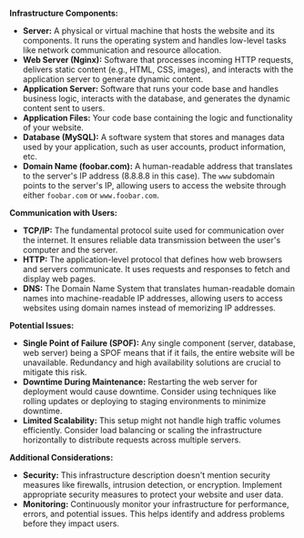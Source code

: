 **Infrastructure Components:**

- **Server:** A physical or virtual machine that hosts the website and its components. It runs the operating system and handles low-level tasks like network communication and resource allocation.
- **Web Server (Nginx):** Software that processes incoming HTTP requests, delivers static content (e.g., HTML, CSS, images), and interacts with the application server to generate dynamic content.
- **Application Server:** Software that runs your code base and handles business logic, interacts with the database, and generates the dynamic content sent to users.
- **Application Files:** Your code base containing the logic and functionality of your website.
- **Database (MySQL):** A software system that stores and manages data used by your application, such as user accounts, product information, etc.
- **Domain Name (foobar.com):** A human-readable address that translates to the server's IP address (8.8.8.8 in this case). The `www` subdomain points to the server's IP, allowing users to access the website through either `foobar.com` or `www.foobar.com`.

**Communication with Users:**

- **TCP/IP:** The fundamental protocol suite used for communication over the internet. It ensures reliable data transmission between the user's computer and the server.
- **HTTP:** The application-level protocol that defines how web browsers and servers communicate. It uses requests and responses to fetch and display web pages.
- **DNS:** The Domain Name System that translates human-readable domain names into machine-readable IP addresses, allowing users to access websites using domain names instead of memorizing IP addresses.

**Potential Issues:**

- **Single Point of Failure (SPOF):** Any single component (server, database, web server) being a SPOF means that if it fails, the entire website will be unavailable. Redundancy and high availability solutions are crucial to mitigate this risk.
- **Downtime During Maintenance:** Restarting the web server for deployment would cause downtime. Consider using techniques like rolling updates or deploying to staging environments to minimize downtime.
- **Limited Scalability:** This setup might not handle high traffic volumes efficiently. Consider load balancing or scaling the infrastructure horizontally to distribute requests across multiple servers.

**Additional Considerations:**

- **Security:** This infrastructure description doesn't mention security measures like firewalls, intrusion detection, or encryption. Implement appropriate security measures to protect your website and user data.
- **Monitoring:** Continuously monitor your infrastructure for performance, errors, and potential issues. This helps identify and address problems before they impact users.

